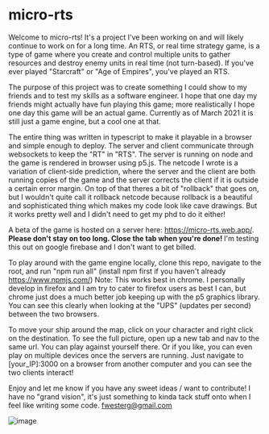 # micro-rts

Welcome to micro-rts! It's a project I've been working on and will likely continue to work on for a long time. An RTS, or real time strategy game, is a type of game where you create and control multiple units to gather resources and destroy enemy units in real time (not turn-based). If you've ever played "Starcraft" or "Age of Empires", you've played an RTS. 

The purpose of this project was to create something I could show to my friends and to test my skills as a software engineer. I hope that one day my friends might actually have fun playing this game; more realistically I hope one day this game will be an actual game. Currently as of March 2021 it is still just a game engine, but a cool one at that.

The entire thing was written in typescript to make it playable in a browser and simple enough to deploy. The server and client communicate through websockets to keep the "RT" in "RTS". The server is running on node and the game is rendered in browser using p5.js. The netcode I wrote is a variation of client-side prediction, where the server and the client are both running copies of the game and the server corrects the client if it is outside a certain error margin. On top of that theres a bit of "rollback" that goes on, but I wouldn't quite call it rollback netcode because rollback is a beautiful and sophisticated thing which makes my code look like cave drawings. But it works pretty well and I didn't need to get my phd to do it either!

A beta of the game is hosted on a server here: https://micro-rts.web.app/. <strong> Please don't stay on too long. Close the tab when you're done! </strong> I'm testing this out on google firebase and I don't want to get billed.

To play around with the game engine locally, clone this repo, navigate to the root, and run "npm run all" (install npm first if you haven't already https://www.npmjs.com/) Note: This works best in chrome. I personally develop in firefox and I am try to cater to firefox users as best I can, but chrome just does a much better job keeping up with the p5 graphics library. You can see this clearly when looking at the "UPS" (updates per second) between the two browsers.

To move your ship around the map, click on your character and right click on the destination. To see the full picture, open up a new tab and nav to the same url. You can play against yourself there. Or if you like, you can even play on multiple devices once the servers are running. Just navigate to [your_IP]:3000 on a browser from another computer and you can see the two clients interact!

Enjoy and let me know if you have any sweet ideas / want to contribute! I have no "grand vision", it's just something to kinda tack stuff onto when I feel like writing some code.
fwesterg@gmail.com

![image](https://user-images.githubusercontent.com/16493075/112911287-1927e700-90c3-11eb-87db-8adccbea8966.png)
